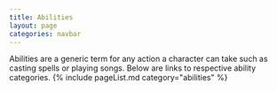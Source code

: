 ```yaml
---
title: Abilities
layout: page
categories: navbar
---
```

Abilities are a generic term for any action a character can take such as casting spells or playing songs. Below are links to respective ability categories.
{% include pageList.md category="abilities" %}
